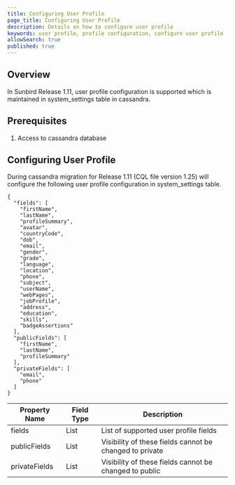 ```yaml
---
title: Configuring User Profile 
page_title: Configuring User Profile 
description: Details on how to configure user profile 
keywords: user profile, profile configuration, configure user profile
allowSearch: true
published: true
---
```


## Overview

In Sunbird Release 1.11, user profile configuration is supported which is maintained in system_settings table in cassandra.

## Prerequisites

1. Access to cassandra database

## Configuring User Profile 

During cassandra migration for Release 1.11 (CQL file version 1.25) will configure the following user profile configuration in system_settings table.

```
{
  "fields": [
    "firstName",
    "lastName",
    "profileSummary",
    "avatar",
    "countryCode",
    "dob",
    "email",
    "gender",
    "grade",
    "language",
    "location",
    "phone",
    "subject",
    "userName",
    "webPages",
    "jobProfile",
    "address",
    "education",
    "skills",
    "badgeAssertions"
  ],
  "publicFields": [
    "firstName",
    "lastName",
    "profileSummary"
  ],
  "privateFields": [
    "email",
    "phone"
  ]
}
```

Property Name  | Field Type  | Description
-------------- | ----------- | -----------
fields         | List        | List of supported user profile fields
publicFields   | List        | Visibility of these fields cannot be changed to private
privateFields  | List        | Visibility of these fields cannot be changed to public
